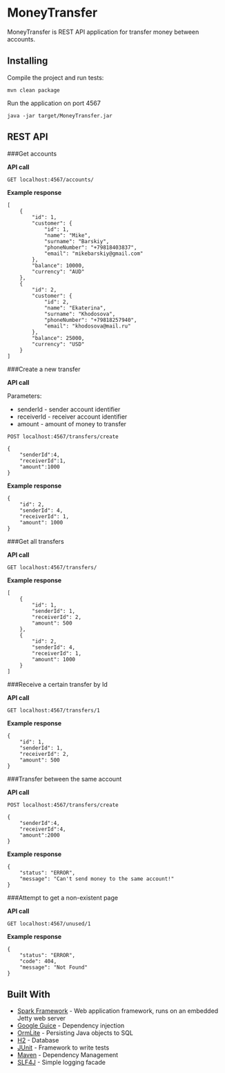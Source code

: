 # MoneyTransfer

MoneyTransfer is REST API application for transfer money between accounts.

## Installing

Compile the project and run tests:
```
mvn clean package
```
Run the application on port 4567

```
java -jar target/MoneyTransfer.jar
```
## REST API

###Get accounts

**API call**

```
GET localhost:4567/accounts/
```

**Example response**

```
[
    {
        "id": 1,
        "customer": {
            "id": 1,
            "name": "Mike",
            "surname": "Barskiy",
            "phoneNumber": "+79818403837",
            "email": "mikebarskiy@gmail.com"
        },
        "balance": 10000,
        "currency": "AUD"
    },
    {
        "id": 2,
        "customer": {
            "id": 2,
            "name": "Ekaterina",
            "surname": "Khodosova",
            "phoneNumber": "+79818257940",
            "email": "khodosova@mail.ru"
        },
        "balance": 25000,
        "currency": "USD"
    }
]
```

###Create a new transfer

**API call**

Parameters:
- senderId - sender account identifier
- receiverId - receiver account identifier
- amount - amount of money to transfer
```
POST localhost:4567/transfers/create

{
	"senderId":4,
	"receiverId":1,
	"amount":1000
}
```

**Example response**

```
{
    "id": 2,
    "senderId": 4,
    "receiverId": 1,
    "amount": 1000
}
```

###Get all transfers

**API call**

```
GET localhost:4567/transfers/
```

**Example response**

```
[
    {
        "id": 1,
        "senderId": 1,
        "receiverId": 2,
        "amount": 500
    },
    {
        "id": 2,
        "senderId": 4,
        "receiverId": 1,
        "amount": 1000
    }
]
```

###Receive a certain transfer by Id

**API call**

```
GET localhost:4567/transfers/1
```

**Example response**

```
{
    "id": 1,
    "senderId": 1,
    "receiverId": 2,
    "amount": 500
}
```

###Transfer between the same account

**API call**

```
POST localhost:4567/transfers/create

{
	"senderId":4,
	"receiverId":4,
	"amount":2000
}
```

**Example response**

```
{
    "status": "ERROR",
    "message": "Can't send money to the same account!"
}
```

###Attempt to get a non-existent page

**API call**

```
GET localhost:4567/unused/1
```

**Example response**

```
{
    "status": "ERROR",
    "code": 404,
    "message": "Not Found"
}
```

## Built With

* [Spark Framework](http://sparkjava.com/) - Web application framework, runs on an embedded Jetty web server
* [Google Guice](https://github.com/google/guice) - Dependency injection
* [OrmLite](http://ormlite.com/) - Persisting Java objects to SQL
* [H2](http://www.h2database.com/) - Database
* [JUnit](https://junit.org) - Framework to write tests
* [Maven](https://maven.apache.org/) - Dependency Management
* [SLF4J](https://www.slf4j.org/) - Simple logging facade